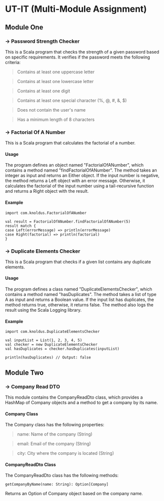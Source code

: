 # UT-IT (Multi-Module Assignment)

## Module One

### -> Password Strength Checker

This is a Scala program that checks the strength of a given password based on specific requirements. It verifies if the password meets the following criteria:

>Contains at least one uppercase letter

>Contains at least one lowercase letter

>Contains at least one digit

>Contains at least one special character (%, @, #, &, $)

>Does not contain the user's name

>Has a minimum length of 8 characters

### -> Factorial Of A Number

This is a Scala program that calculates the factorial of a number.

#### Usage

The program defines an object named "FactorialOfANumber", which contains a method named "findFactorialOfANumber". The method takes an integer as input and returns an Either object. If the input number is negative, the method returns a Left object with an error message. Otherwise, it calculates the factorial of the input number using a tail-recursive function and returns a Right object with the result.

#### Example

    import com.knoldus.FactorialOfANumber

    val result = FactorialOfANumber.findFactorialOfANumber(5)
    result match {
    case Left(errorMessage) => println(errorMessage)
    case Right(factorial) => println(factorial)
    }

### -> Duplicate Elements Checker

This is a Scala program that checks if a given list contains any duplicate elements.

#### Usage

The program defines a class named "DuplicateElementsChecker", which contains a method named "hasDuplicates". The method takes a list of type A as input and returns a Boolean value. If the input list has duplicates, the method returns true, otherwise, it returns false. The method also logs the result using the Scala Logging library.

#### Example

    import com.knoldus.DuplicateElementsChecker

    val inputList = List(1, 2, 3, 4, 5)
    val checker = new DuplicateElementsChecker
    val hasDuplicates = checker.hasDuplicates(inputList)

    println(hasDuplicates) // Output: false

## Module Two

### -> Company Read DTO

This module contains the CompanyReadDto class, which provides a HashMap of Company objects and a method to get a company by its name.

#### Company Class

The Company class has the following properties:

>name: Name of the company (String)

>email: Email of the company (String)
    
>city: City where the company is located (String)

#### CompanyReadDto Class

The CompanyReadDto class has the following methods:

    getCompanyByName(name: String): Option[Company]

Returns an Option of Company object based on the company name.